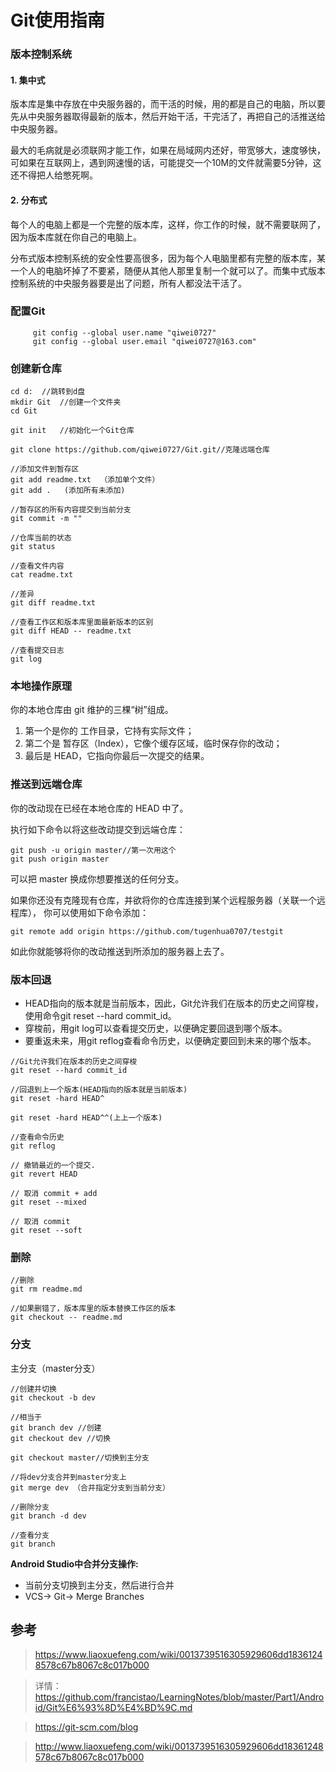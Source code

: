 # Git使用指南
### 版本控制系统

#### 1. 集中式

版本库是集中存放在中央服务器的，而干活的时候，用的都是自己的电脑，所以要先从中央服务器取得最新的版本，然后开始干活，干完活了，再把自己的活推送给中央服务器。

最大的毛病就是必须联网才能工作，如果在局域网内还好，带宽够大，速度够快，可如果在互联网上，遇到网速慢的话，可能提交一个10M的文件就需要5分钟，这还不得把人给憋死啊。

#### 2. 分布式

每个人的电脑上都是一个完整的版本库，这样，你工作的时候，就不需要联网了，因为版本库就在你自己的电脑上。

分布式版本控制系统的安全性要高很多，因为每个人电脑里都有完整的版本库，某一个人的电脑坏掉了不要紧，随便从其他人那里复制一个就可以了。而集中式版本控制系统的中央服务器要是出了问题，所有人都没法干活了。

### 配置Git
```
     git config --global user.name "qiwei0727"  
     git config --global user.email "qiwei0727@163.com"
```  
### 创建新仓库
```
cd d:  //跳转到d盘  
mkdir Git  //创建一个文件夹  
cd Git    

git init   //初始化一个Git仓库

git clone https://github.com/qiwei0727/Git.git//克隆远端仓库

//添加文件到暂存区
git add readme.txt  （添加单个文件）
git add .   (添加所有未添加)

//暂存区的所有内容提交到当前分支
git commit -m ""

//仓库当前的状态
git status 

//查看文件内容
cat readme.txt 

//差异
git diff readme.txt

//查看工作区和版本库里面最新版本的区别
git diff HEAD -- readme.txt

//查看提交日志
git log

```
### 本地操作原理

你的本地仓库由 git 维护的三棵“树”组成。

1. 第一个是你的 工作目录，它持有实际文件；
2. 第二个是 暂存区（Index），它像个缓存区域，临时保存你的改动；
3. 最后是 HEAD，它指向你最后一次提交的结果。

### 推送到远端仓库

你的改动现在已经在本地仓库的 HEAD 中了。

执行如下命令以将这些改动提交到远端仓库：

    git push -u origin master//第一次用这个
    git push origin master

可以把 master 换成你想要推送的任何分支。

如果你还没有克隆现有仓库，并欲将你的仓库连接到某个远程服务器（关联一个远程库）， 
你可以使用如下命令添加：

    git remote add origin https://github.com/tugenhua0707/testgit 


如此你就能够将你的改动推送到所添加的服务器上去了。

### 版本回退

- HEAD指向的版本就是当前版本，因此，Git允许我们在版本的历史之间穿梭，使用命令git reset --hard commit_id。
- 穿梭前，用git log可以查看提交历史，以便确定要回退到哪个版本。
- 要重返未来，用git reflog查看命令历史，以便确定要回到未来的哪个版本。

```
//Git允许我们在版本的历史之间穿梭
git reset --hard commit_id

//回退到上一个版本(HEAD指向的版本就是当前版本)
git reset -hard HEAD^ 

git reset -hard HEAD^^(上上一个版本)

//查看命令历史
git reflog 
```

```
// 撤销最近的一个提交.
git revert HEAD

// 取消 commit + add
git reset --mixed

// 取消 commit
git reset --soft
```

### 删除
```
//删除
git rm readme.md

//如果删错了，版本库里的版本替换工作区的版本
git checkout -- readme.md
```

### 分支

主分支（master分支）

```
//创建并切换
git checkout -b dev

//相当于
git branch dev //创建
git checkout dev //切换

git checkout master//切换到主分支

//将dev分支合并到master分支上
git merge dev （合并指定分支到当前分支）

//删除分支
git branch -d dev

//查看分支
git branch
```

**Android Studio中合并分支操作:**

- 当前分支切换到主分支，然后进行合并
- VCS-> Git-> Merge Branches


## 参考

> https://www.liaoxuefeng.com/wiki/0013739516305929606dd18361248578c67b8067c8c017b000

> 详情：https://github.com/francistao/LearningNotes/blob/master/Part1/Android/Git%E6%93%8D%E4%BD%9C.md

> https://git-scm.com/blog

> http://www.liaoxuefeng.com/wiki/0013739516305929606dd18361248578c67b8067c8c017b000
